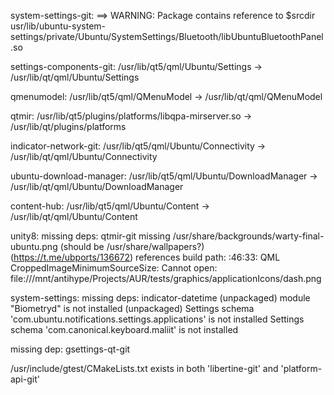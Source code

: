 system-settings-git:
==> WARNING: Package contains reference to $srcdir
usr/lib/ubuntu-system-settings/private/Ubuntu/SystemSettings/Bluetooth/libUbuntuBluetoothPanel.so

settings-components-git:
/usr/lib/qt5/qml/Ubuntu/Settings -> /usr/lib/qt/qml/Ubuntu/Settings

qmenumodel:
/usr/lib/qt5/qml/QMenuModel -> /usr/lib/qt/qml/QMenuModel

qtmir:
/usr/lib/qt5/plugins/platforms/libqpa-mirserver.so -> /usr/lib/qt/plugins/platforms

indicator-network-git:
/usr/lib/qt5/qml/Ubuntu/Connectivity -> /usr/lib/qt/qml/Ubuntu/Connectivity

ubuntu-download-manager:
/usr/lib/qt5/qml/Ubuntu/DownloadManager -> /usr/lib/qt/qml/Ubuntu/DownloadManager

content-hub:
/usr/lib/qt5/qml/Ubuntu/Content -> /usr/lib/qt/qml/Ubuntu/Content

unity8:
missing deps: qtmir-git
missing /usr/share/backgrounds/warty-final-ubuntu.png (should be /usr/share/wallpapers?) (https://t.me/ubports/136672)
references build path:  <Unknown File>:46:33: QML CroppedImageMinimumSourceSize: Cannot open: file:///mnt/antihype/Projects/AUR/tests/graphics/applicationIcons/dash.png

system-settings:
missing deps: indicator-datetime (unpackaged)
module "Biometryd" is not installed (unpackaged)
Settings schema 'com.ubuntu.notifications.settings.applications' is not installed
Settings schema 'com.canonical.keyboard.maliit' is not installed

missing dep:
gsettings-qt-git

/usr/include/gtest/CMakeLists.txt exists in both 'libertine-git' and 'platform-api-git'
